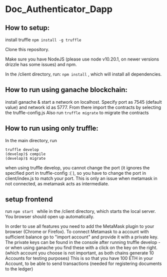 # Doc_Authenticator_Dapp

## How to setup:
install truffle 
    `npm install -g truffle`

Clone this repository.

Make sure you have NodeJS (please use node v10.20.1, on newer versions drizzle has some issues) and npm.

In the /client directory, run:
    `npm install`
, which will install all dependencies.

## How to run using ganache blockchain:
install ganache & start a network on localhost. Specify port as 7545 (default value) and network id as 5777. From there import the contracts by selecting the truffle-config.js
Also run `truffle migrate` to migrate the contracts

## How to run using only truffle: 
In the main directory, run
```
truffle develop
(develop)$ compile
(develop)$ migrate
```
when using truffle develop, you cannot change the port (it ignores the specified port in truffle-config :( ), so you have to change the port in client/index.js to match your port. This is only an issue when metamask in not connected, as metamask acts as intermediate.

## setup frontend
run 
    `npm start `
while in the /client directory, which starts the local server. You browser should open up automatically.

In order to use all features you need to add the MetaMask plugin to your browser (Chrome or Firefox). 
To connect Metamask to a account with sufficient balance go to "import account" and provide it with a private key. The private keys can be found in the console after running truffle develop - or when using ganache you find these with a click on the key on the right. (which account you choose is not important, as both chains generate 10 Accounts for testing purposes)
This is so that you have 100 ETH in your Account, to be able to send transactions (needed for registering documents to the ledger)
